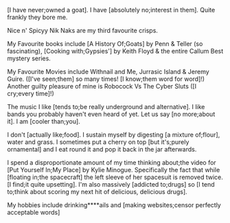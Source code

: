 [I have never;owned a goat]. I have [absolutely no;interest in them]. Quite frankly they bore me.

Nice n' Spicyy Nik Naks are my third favourite crisps.

My Favourite books include [A History Of;Goats] by Penn & Teller (so fascinating), [Cooking with;Gypsies'] by Keith Floyd & the entire Callum Best mystery series.

My Favourite Movies include Withnail and Me, Jurrasic Island & Jeremy Guire. ([I've seen;them] so many times! [I know;them word for word]!) Another guilty pleasure of mine is Robocock Vs The Cyber Sluts ([I cry;every time]!)

The music I like [tends to;be really underground and alternative]. I like bands you probably haven't even heard of yet. Let us say [no more;about it]. I am [cooler than;you].

I don't [actually like;food]. I sustain myself by digesting [a mixture of;flour], water and grass. I sometimes put a cherry on top [but it's;purely ornamental] and I eat round it and pop it back in the jar afterwards.

I spend a disproportionate amount of my time thinking about;the video for [Put Yourself In;My Place] by Kylie Minogue. Specifically the fact that while [floating in;the spacecraft] the left sleeve of her spacesuit is removed twice. [I find;it quite upsetting]. I'm also massively [addicted to;drugs] so [I tend to;think about scoring my next hit of delicious, delicious drugs].

My hobbies include drinking****ails and [making websites;censor perfectly acceptable words]
